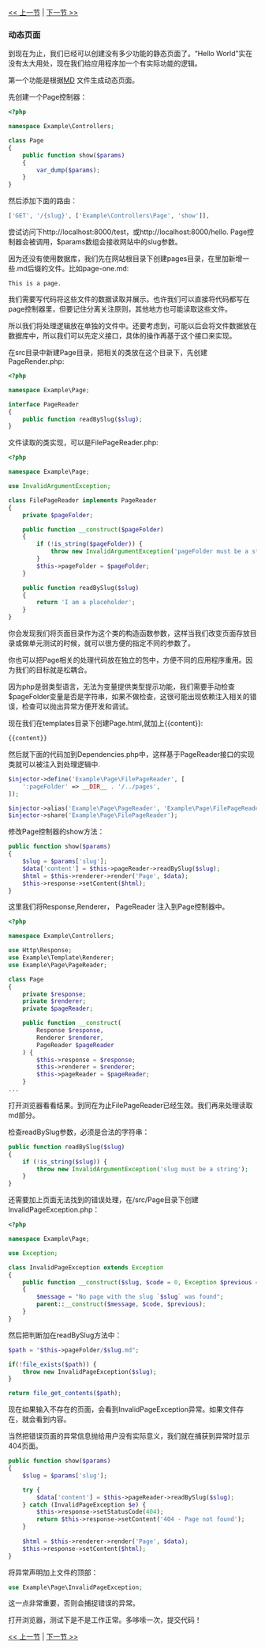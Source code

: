 [<< 上一节](09-templating.md) | [下一节 >>](11-page-menu.md)

### 动态页面

到现在为止，我们已经可以创建没有多少功能的静态页面了。“Hello World”实在没有太大用处，现在我们给应用程序加一个有实际功能的逻辑。

第一个功能是根据[MD](http://en.wikipedia.org/wiki/Markdown) 文件生成动态页面。

先创建一个Page控制器：

```php
<?php

namespace Example\Controllers;

class Page
{
    public function show($params)
    {
        var_dump($params);
    }
}
```
然后添加下面的路由：

```php
['GET', '/{slug}', ['Example\Controllers\Page', 'show']],
```

尝试访问下http://localhost:8000/test，或http://localhost:8000/hello. Page控制器会被调用，$params数组会接收网站中的slug参数。

因为还没有使用数据库，我们先在网站根目录下创建pages目录，在里加新增一些.md后缀的文件。比如page-one.md:

```
This is a page.
```

我们需要写代码将这些文件的数据读取并展示。也许我们可以直接将代码都写在page控制器里，但要记住分离关注原则，其他地方也可能读取这些文件。

所以我们将处理逻辑放在单独的文件中。还要考虑到，可能以后会将文件数据放在数据库中，所以我们可以先定义接口，具体的操作再基于这个接口来实现。

在src目录中新建Page目录，把相关的类放在这个目录下，先创建PageRender.php:

```php
<?php

namespace Example\Page;

interface PageReader
{
    public function readBySlug($slug);
}
```

文件读取的类实现，可以是FilePageReader.php:

```php
<?php

namespace Example\Page;

use InvalidArgumentException;

class FilePageReader implements PageReader
{
    private $pageFolder;

    public function __construct($pageFolder)
    {
        if (!is_string($pageFolder)) {
            throw new InvalidArgumentException('pageFolder must be a string');
        }
        $this->pageFolder = $pageFolder;
    }

    public function readBySlug($slug)
    {
        return 'I am a placeholder';
    }
}
```

你会发现我们将页面目录作为这个类的构造函数参数，这样当我们改变页面存放目录或做单元测试的时候，就可以很方便的指定不同的参数了。

你也可以把Page相关的处理代码放在独立的包中，方便不同的应用程序重用。因为我们的目标就是松耦合。

因为php是弱类型语言，无法为变量提供类型提示功能，我们需要手动检查$pageFolder变量是否是字符串，如果不做检查，这很可能出现依赖注入相关的错误，检查可以抛出异常方便开发和调试。

现在我们在templates目录下创建Page.html,就加上{{content}}:

```php
{{content}}
```

然后就下面的代码加到Dependencies.php中，这样基于PageReader接口的实现类就可以被注入到处理逻辑中.

```php
$injector->define('Example\Page\FilePageReader', [
    ':pageFolder' => __DIR__ . '/../pages',
]);

$injector->alias('Example\Page\PageReader', 'Example\Page\FilePageReader');
$injector->share('Example\Page\FilePageReader');
```

修改Page控制器的show方法：

```php
public function show($params)
{
    $slug = $params['slug'];
    $data['content'] = $this->pageReader->readBySlug($slug);
    $html = $this->renderer->render('Page', $data);
    $this->response->setContent($html);
}
```

这里我们将Response,Renderer， PageReader 注入到Page控制器中。

```php
<?php

namespace Example\Controllers;

use Http\Response;
use Example\Template\Renderer;
use Example\Page\PageReader;

class Page
{
    private $response;
    private $renderer;
    private $pageReader;

    public function __construct(
        Response $response,
        Renderer $renderer,
        PageReader $pageReader
    ) {
        $this->response = $response;
        $this->renderer = $renderer;
        $this->pageReader = $pageReader;
    }
...
```

打开浏览器看看结果。到同在为止FilePageReader已经生效。我们再来处理读取md部分。

检查readBySlug参数，必须是合法的字符串：

```php
public function readBySlug($slug)
{
    if (!is_string($slug)) {
        throw new InvalidArgumentException('slug must be a string');
    }
}
```

还需要加上页面无法找到的错误处理，在/src/Page目录下创建InvalidPageException.php：

```php
<?php

namespace Example\Page;

use Exception;

class InvalidPageException extends Exception
{
    public function __construct($slug, $code = 0, Exception $previous = null)
    {
        $message = "No page with the slug `$slug` was found";
        parent::__construct($message, $code, $previous);
    }
}
```

然后把判断加在readBySlug方法中：

```php
$path = "$this->pageFolder/$slug.md";

if(!file_exists($path)) {
    throw new InvalidPageException($slug);
}

return file_get_contents($path);
```

现在如果输入不存在的页面，会看到InvalidPageException异常。如果文件存在，就会看到内容。

当然把错误页面的异常信息抛给用户没有实际意义，我们就在捕获到异常时显示404页面。


```php
public function show($params)
{
    $slug = $params['slug'];

    try {
        $data['content'] = $this->pageReader->readBySlug($slug);
    } catch (InvalidPageException $e) {
        $this->response->setStatusCode(404);
        return $this->response->setContent('404 - Page not found');
    }
    
    $html = $this->renderer->render('Page', $data);
    $this->response->setContent($html);
}
```

将异常声明加上文件的顶部：
```php
use Example\Page\InvalidPageException;
```

这一点非常重要，否则会捕捉错误的异常。

打开浏览器，测试下是不是工作正常。多哆嗦一次，提交代码！

[<< 上一节](09-templating.md) | [下一节 >>](11-page-menu.md)
